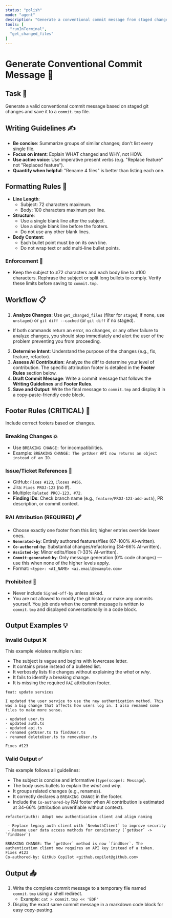 ```yaml
---
status: "polish"
mode: "agent"
description: "Generate a conventional commit message from staged changes and save to ./commit.tmp"
tools: [
  "runInTerminal",
  "get_changed_files"
]
---
```


<custom-prompt id="generate-commit-message">

# Generate Conventional Commit Message 📝

<goal-definition>

## Task 🎯

Generate a valid conventional commit message based on staged git changes and save it to a `commit.tmp` file.

</goal-definition>
<style-guidelines>

## Writing Guidelines ✍️

- **Be concise**: Summarize groups of similar changes; don't list every single file.
- **Focus on intent**: Explain WHAT changed and WHY, not HOW.
- **Use active voice**: Use imperative present verbs (e.g. "Replace feature" not "Replaced feature").
- **Quantify when helpful**: "Rename 4 files" is better than listing each one.

</style-guidelines>
<formatting-constraints>

## Formatting Rules 🧱

- **Line Length**:
  - Subject: 72 characters maximum.
  - Body: 100 characters maximum per line.
- **Structure**:
  - Use a single blank line after the subject.
  - Use a single blank line before the footers.
  - Do not use any other blank lines.
- **Body Content**:
  - Each bullet point must be on its own line.
  - Do not wrap text or add multi-line bullet points.

<formatting-enforcement>

### Enforcement 👮

- Keep the subject to ≤72 characters and each body line to ≤100 characters. Rephrase the subject or split long bullets to comply. Verify these limits before saving to `commit.tmp`.

</formatting-enforcement>
</formatting-constraints>
<workflow-overview>

## Workflow 📋

1. **Analyze Changes**: Use `get_changed_files` (filter for `staged`; if none, use `unstaged`) or `git diff --cached` (or `git diff` if no staged).

- If both commands return an error, no changes, or any other failure to analyze changes, you should stop immediately and alert the user of the problem preventing you from proceeding.

2. **Determine Intent**: Understand the purpose of the changes (e.g., fix, feature, refactor).
3. **Assess AI Contribution**: Analyze the diff to determine your level of contribution. The specific attribution footer is detailed in the **Footer Rules** section below.
4. **Draft Commit Message**: Write a commit message that follows the **Writing Guidelines** and **Footer Rules**.
5. **Save and Output**: Write the final message to `commit.tmp` and display it in a copy-paste-friendly code block.

</workflow-overview>
<footer-constraints class="critical">

## Footer Rules (CRITICAL) 👣

Include correct footers based on changes.

<breaking-changes>

### Breaking Changes 💥

- Use `BREAKING CHANGE:` for incompatibilities.
- Example: `BREAKING CHANGE: The getUser API now returns an object instead of an ID.`

</breaking-changes>
<issue-story-references>

### Issue/Ticket References 🔗

- GitHub: `Fixes #123`, `Closes #456`.
- Jira: `Fixes PROJ-123` (no #).
- Multiple: `Related PROJ-123, #72`.
- **Finding IDs**: Check branch name (e.g., `feature/PROJ-123-add-auth`), PR description, or commit context.

</issue-story-references>
<rai-attribution>

### RAI Attribution (REQUIRED) 🖋️

- Choose exactly one footer from this list; higher entries override lower ones.
- **`Generated-by`**: Entirely authored features/files (67-100% AI-written).
- **`Co-authored-by`**: Substantial changes/refactoring (34-66% AI-written).
- **`Assisted-by`**: Minor edits/fixes (1-33% AI-written).
- **`Commit-generated-by`**: Only message generation (0% code changes) — use this when none of the higher levels apply.
- Format: `<type>: <AI_NAME> <ai.email@example.com>`

</rai-attribution>
<prohibited-actions>

### Prohibited 🛑

- Never include `Signed-off-by` unless asked.
- You are not allowed to modify the git history or make any commits yourself. You job ends when the commit message is written to `commit.tmp` and displayed conversationally in a code block.

</prohibited-actions>
</footer-constraints>
<reference-examples>

## Output Examples 💡

<invalid-output-example>

### Invalid Output ❌

This example violates multiple rules:

- The subject is vague and begins with lowercase letter.
- It contains prose instead of a bulleted list.
- It verbosely lists file changes without explaining the _what_ or _why_.
- It fails to identify a breaking change.
- It is missing the required `RAI` attribution footer.

```
feat: update services

I updated the user service to use the new authentication method. This was a big change that affects how users log in. I also renamed some files to make more sense.

- updated user.ts
- updated auth.ts
- updated api.ts
- renamed getUser.ts to findUser.ts
- renamed deleteUser.ts to removeUser.ts

Fixes #123
```

</invalid-output-example>
<valid-output-example>

### Valid Output ✅

This example follows all guidelines:

- The subject is concise and informative (`type(scope): Message`).
- The body uses bullets to explain the _what_ and _why_.
- It groups related changes (e.g., renames).
- It correctly declares a `BREAKING CHANGE` in the footer.
- Include the `Co-authored-by` RAI footer when AI contribution is estimated at 34–66% (attribution unverifiable without context).

```
refactor(auth): Adopt new authentication client and align naming

 - Replace legacy auth client with `NewAuthClient` to improve security
 - Rename user data access methods for consistency (`getUser` -> `findUser`)

BREAKING CHANGE: The `getUser` method is now `findUser`. The authentication client now requires an API key instead of a token.
Fixes #123
Co-authored-by: GitHub Copilot <github.copilot@github.com>
```

</valid-output-example>
<output-instructions>

## Output 📤

1. Write the complete commit message to a temporary file named `commit.tmp` using a shell redirect.
   - Example: `cat > commit.tmp << 'EOF'`
2. Display the exact same commit message in a markdown code block for easy copy-pasting.

</output-instructions>
</custom-prompt>

<!-- This document was generated by GitHub Copilot as directed by Ashley Childress. -->
